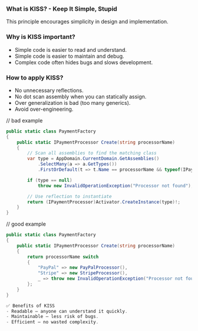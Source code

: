 ### What is KISS? - Keep It Simple, Stupid
This principle encourages simplicity in design and implementation. 


### Why is KISS important?
- Simple code is easier to read and understand.
- Simple code is easier to maintain and debug.
- Complex code often hides bugs and slows development.


### How to apply KISS?

- No unnecessary reflections.
- No dot scan assembly when you can statically assign.
- Over generalization is bad (too many generics).
- Avoid over-engineering.

// bad example 
```csharp
public static class PaymentFactory
{
    public static IPaymentProcessor Create(string processorName)
    {
        // Scan all assemblies to find the matching class
        var type = AppDomain.CurrentDomain.GetAssemblies()
            .SelectMany(a => a.GetTypes())
            .FirstOrDefault(t => t.Name == processorName && typeof(IPaymentProcessor).IsAssignableFrom(t));

        if (type == null)
            throw new InvalidOperationException("Processor not found");

        // Use reflection to instantiate
        return (IPaymentProcessor)Activator.CreateInstance(type)!;
    }
}
```

// good example
```csharp
public static class PaymentFactory
{
    public static IPaymentProcessor Create(string processorName)
    {
        return processorName switch
        {
            "PayPal" => new PayPalProcessor(),
            "Stripe" => new StripeProcessor(),
            _ => throw new InvalidOperationException("Processor not found")
        };
    }
}

✅ Benefits of KISS
- Readable – anyone can understand it quickly.
- Maintainable – less risk of bugs.
- Efficient – no wasted complexity.